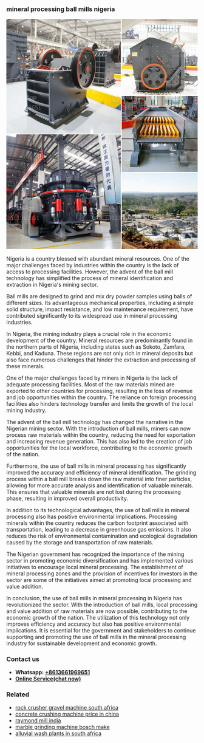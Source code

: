 <h3>mineral processing ball mills nigeria</h3><img src='1706753878.jpg' alt=''><p>Nigeria is a country blessed with abundant mineral resources. One of the major challenges faced by industries within the country is the lack of access to processing facilities. However, the advent of the ball mill technology has simplified the process of mineral identification and extraction in Nigeria's mining sector.</p><p>Ball mills are designed to grind and mix dry powder samples using balls of different sizes. Its advantageous mechanical properties, including a simple solid structure, impact resistance, and low maintenance requirement, have contributed significantly to its widespread use in mineral processing industries. </p><p>In Nigeria, the mining industry plays a crucial role in the economic development of the country. Mineral resources are predominantly found in the northern parts of Nigeria, including states such as Sokoto, Zamfara, Kebbi, and Kaduna. These regions are not only rich in mineral deposits but also face numerous challenges that hinder the extraction and processing of these minerals.</p><p>One of the major challenges faced by miners in Nigeria is the lack of adequate processing facilities. Most of the raw materials mined are exported to other countries for processing, resulting in the loss of revenue and job opportunities within the country. The reliance on foreign processing facilities also hinders technology transfer and limits the growth of the local mining industry.</p><p>The advent of the ball mill technology has changed the narrative in the Nigerian mining sector. With the introduction of ball mills, miners can now process raw materials within the country, reducing the need for exportation and increasing revenue generation. This has also led to the creation of job opportunities for the local workforce, contributing to the economic growth of the nation.</p><p>Furthermore, the use of ball mills in mineral processing has significantly improved the accuracy and efficiency of mineral identification. The grinding process within a ball mill breaks down the raw material into finer particles, allowing for more accurate analysis and identification of valuable minerals. This ensures that valuable minerals are not lost during the processing phase, resulting in improved overall productivity.</p><p>In addition to its technological advantages, the use of ball mills in mineral processing also has positive environmental implications. Processing minerals within the country reduces the carbon footprint associated with transportation, leading to a decrease in greenhouse gas emissions. It also reduces the risk of environmental contamination and ecological degradation caused by the storage and transportation of raw materials.</p><p>The Nigerian government has recognized the importance of the mining sector in promoting economic diversification and has implemented various initiatives to encourage local mineral processing. The establishment of mineral processing zones and the provision of incentives for investors in the sector are some of the initiatives aimed at promoting local processing and value addition.</p><p>In conclusion, the use of ball mills in mineral processing in Nigeria has revolutionized the sector. With the introduction of ball mills, local processing and value addition of raw materials are now possible, contributing to the economic growth of the nation. The utilization of this technology not only improves efficiency and accuracy but also has positive environmental implications. It is essential for the government and stakeholders to continue supporting and promoting the use of ball mills in the mineral processing industry for sustainable development and economic growth.</p><h3>Contact us</h3><ul><li><strong>Whatsapp:&nbsp;<a href="https://wa.me/8613661969651">+8613661969651</a></strong></li><li><a href="https://swt.shibang-china.com/?git&amp;zhl&amp;mineral processing ball mills nigeria"><strong>Online Service(chat now)</strong></a></li></ul><h3>Related</h3><ul><li><a href='rock crusher gravel machine south africa.md'>rock crusher gravel machine south africa</a></li><li><a href='concrete crushing machine price in china.md'>concrete crushing machine price in china</a></li><li><a href='raymond mill india.md'>raymond mill india</a></li><li><a href='marble grinding machine bosch make.md'>marble grinding machine bosch make</a></li><li><a href='alluvial wash plants in south africa.md'>alluvial wash plants in south africa</a></li></ul>